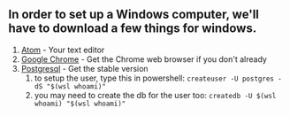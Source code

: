 ## In order to set up a Windows computer, we'll have to download a few things for windows.

1. [Atom](https://atom.io/) - Your text editor
2. [Google Chrome](https://www.google.com/chrome/) - Get the Chrome web browser if you don't already
1. [Postgresql](https://www.openscg.com/bigsql/postgresql/installers.jsp/) - Get the stable version
    1. to setup the user, type this in powershell: `createuser -U postgres -dS "$(wsl whoami)"`
    2. you may need to create the db for the user too: `createdb -U $(wsl whoami) "$(wsl whoami)"`

